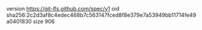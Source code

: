 version https://git-lfs.github.com/spec/v1
oid sha256:2c2d3af8c4edec468b7c563147fced8f8e379e7a53949bb11714fe49a0401830
size 906
